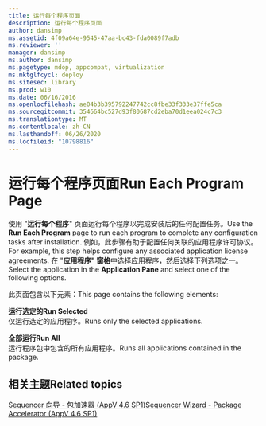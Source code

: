 ```yaml
---
title: 运行每个程序页面
description: 运行每个程序页面
author: dansimp
ms.assetid: 4f09a64e-9545-47aa-bc43-fda0089f7adb
ms.reviewer: ''
manager: dansimp
ms.author: dansimp
ms.pagetype: mdop, appcompat, virtualization
ms.mktglfcycl: deploy
ms.sitesec: library
ms.prod: w10
ms.date: 06/16/2016
ms.openlocfilehash: ae04b3b395792247742cc8fbe33f333e37ffe5ca
ms.sourcegitcommit: 354664bc527d93f80687cd2eba70d1eea024c7c3
ms.translationtype: MT
ms.contentlocale: zh-CN
ms.lasthandoff: 06/26/2020
ms.locfileid: "10798816"
---
```

# <span data-ttu-id="5161f-103">运行每个程序页面</span><span class="sxs-lookup"><span data-stu-id="5161f-103">Run Each Program Page</span></span>


<span data-ttu-id="5161f-104">使用 "**运行每个程序**" 页面运行每个程序以完成安装后的任何配置任务。</span><span class="sxs-lookup"><span data-stu-id="5161f-104">Use the **Run Each Program** page to run each program to complete any configuration tasks after installation.</span></span> <span data-ttu-id="5161f-105">例如，此步骤有助于配置任何关联的应用程序许可协议。</span><span class="sxs-lookup"><span data-stu-id="5161f-105">For example, this step helps configure any associated application license agreements.</span></span> <span data-ttu-id="5161f-106">在 "**应用程序" 窗格**中选择应用程序，然后选择下列选项之一。</span><span class="sxs-lookup"><span data-stu-id="5161f-106">Select the application in the **Application Pane** and select one of the following options.</span></span>

<span data-ttu-id="5161f-107">此页面包含以下元素：</span><span class="sxs-lookup"><span data-stu-id="5161f-107">This page contains the following elements:</span></span>

<a href="" id="run-selected"></a>**<span data-ttu-id="5161f-108">运行选定的</span><span class="sxs-lookup"><span data-stu-id="5161f-108">Run Selected</span></span>**  
<span data-ttu-id="5161f-109">仅运行选定的应用程序。</span><span class="sxs-lookup"><span data-stu-id="5161f-109">Runs only the selected applications.</span></span>

<a href="" id="run-all"></a>**<span data-ttu-id="5161f-110">全部运行</span><span class="sxs-lookup"><span data-stu-id="5161f-110">Run All</span></span>**  
<span data-ttu-id="5161f-111">运行程序包中包含的所有应用程序。</span><span class="sxs-lookup"><span data-stu-id="5161f-111">Runs all applications contained in the package.</span></span>

## <span data-ttu-id="5161f-112">相关主题</span><span class="sxs-lookup"><span data-stu-id="5161f-112">Related topics</span></span>


[<span data-ttu-id="5161f-113">Sequencer 向导 - 包加速器 (AppV 4.6 SP1)</span><span class="sxs-lookup"><span data-stu-id="5161f-113">Sequencer Wizard - Package Accelerator (AppV 4.6 SP1)</span></span>](sequencer-wizard---package-accelerator--appv-46-sp1-.md)

 

 






